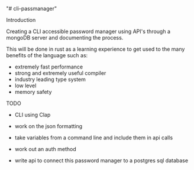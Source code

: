 "# cli-passmanager" 

Introduction

Creating a CLI accessible password manager using API's through a mongoDB server and documenting the process. 

This will be done in rust as a learning experience to get used to the many benefits of the language such as:
  - extremely fast performance
  - strong and extremely useful compiler
  - industry leading type system
  - low level
  - memory safety


TODO 

- CLI using Clap 
- work on the json formatting
- take variables from a command line and include them in api calls

- work out an auth method
- write api to connect this password manager to a postgres sql database
